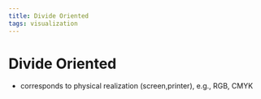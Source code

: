 ```yaml
---
title: Divide Oriented
tags: visualization
---
```


# Divide Oriented
- corresponds to physical realization (screen,printer), e.g., RGB, CMYK














